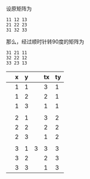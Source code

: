 设原矩阵为

```
11 12 13
21 22 23
31 32 33
```

那么，经过顺时针转90度的矩阵为

```
31 21 11
32 22 12
33 23 13
```



|      | x    | y    |      | tx   | ty   |
| ---- | ---- | ---- | ---- | ---- | ---- |
|      | 1    | 1    |      | 3    | 1    |
|      | 1    | 2    |      | 2    | 1    |
|      | 1    | 3    |      | 1    | 1    |
|      |      |      |      |      |      |
|      | 2    | 1    |      | 3    | 2    |
|      | 2    | 2    |      | 2    | 2    |
|      | 2    | 3    |      | 1    | 2    |
|      |      |      |      |      |      |
|      | 3    | 1    | 3    | 3    | 3    |
|      | 3    | 2    |      | 2    | 3    |
|      | 3    | 3    |      | 1    | 3    |

